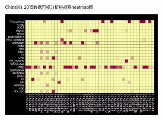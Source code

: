 ChinaVis 2015数据可视分析挑战赛heatmap图

![image](https://github.com/xswei/ChinaVis2015_heatmap/raw/master/result.png)

